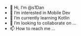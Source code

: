 - 👋 Hi, I’m @s1Dan
- 👀 I’m interested in Mobile Dev
- 🌱 I’m currently learning Kotlin
- 💞️ I’m looking to collaborate on ...
- 📫 How to reach me ...

<!---
s1Dan/s1Dan is a ✨ special ✨ repository because its `README.md` (this file) appears on your GitHub profile.
You can click the Preview link to take a look at your changes.
--->

